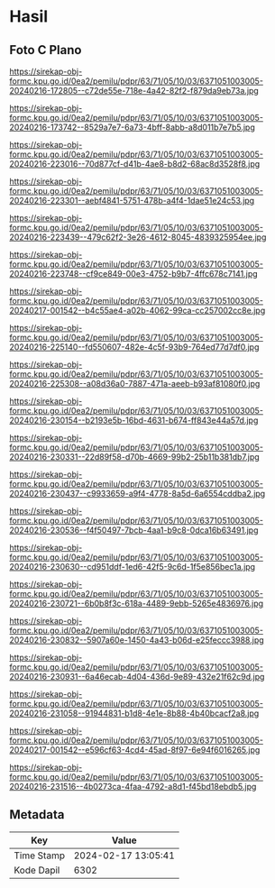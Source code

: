 # Hasil

## Foto C Plano

https://sirekap-obj-formc.kpu.go.id/0ea2/pemilu/pdpr/63/71/05/10/03/6371051003005-20240216-172805--c72de55e-718e-4a42-82f2-f879da9eb73a.jpg

https://sirekap-obj-formc.kpu.go.id/0ea2/pemilu/pdpr/63/71/05/10/03/6371051003005-20240216-173742--8529a7e7-6a73-4bff-8abb-a8d011b7e7b5.jpg

https://sirekap-obj-formc.kpu.go.id/0ea2/pemilu/pdpr/63/71/05/10/03/6371051003005-20240216-223016--70d877cf-d41b-4ae8-b8d2-68ac8d3528f8.jpg

https://sirekap-obj-formc.kpu.go.id/0ea2/pemilu/pdpr/63/71/05/10/03/6371051003005-20240216-223301--aebf4841-5751-478b-a4f4-1dae51e24c53.jpg

https://sirekap-obj-formc.kpu.go.id/0ea2/pemilu/pdpr/63/71/05/10/03/6371051003005-20240216-223439--479c62f2-3e26-4612-8045-4839325954ee.jpg

https://sirekap-obj-formc.kpu.go.id/0ea2/pemilu/pdpr/63/71/05/10/03/6371051003005-20240216-223748--cf9ce849-00e3-4752-b9b7-4ffc678c7141.jpg

https://sirekap-obj-formc.kpu.go.id/0ea2/pemilu/pdpr/63/71/05/10/03/6371051003005-20240217-001542--b4c55ae4-a02b-4062-99ca-cc257002cc8e.jpg

https://sirekap-obj-formc.kpu.go.id/0ea2/pemilu/pdpr/63/71/05/10/03/6371051003005-20240216-225140--fd550607-482e-4c5f-93b9-764ed77d7df0.jpg

https://sirekap-obj-formc.kpu.go.id/0ea2/pemilu/pdpr/63/71/05/10/03/6371051003005-20240216-225308--a08d36a0-7887-471a-aeeb-b93af81080f0.jpg

https://sirekap-obj-formc.kpu.go.id/0ea2/pemilu/pdpr/63/71/05/10/03/6371051003005-20240216-230154--b2193e5b-16bd-4631-b674-ff843e44a57d.jpg

https://sirekap-obj-formc.kpu.go.id/0ea2/pemilu/pdpr/63/71/05/10/03/6371051003005-20240216-230331--22d89f58-d70b-4669-99b2-25b11b381db7.jpg

https://sirekap-obj-formc.kpu.go.id/0ea2/pemilu/pdpr/63/71/05/10/03/6371051003005-20240216-230437--c9933659-a9f4-4778-8a5d-6a6554cddba2.jpg

https://sirekap-obj-formc.kpu.go.id/0ea2/pemilu/pdpr/63/71/05/10/03/6371051003005-20240216-230536--f4f50497-7bcb-4aa1-b9c8-0dca16b63491.jpg

https://sirekap-obj-formc.kpu.go.id/0ea2/pemilu/pdpr/63/71/05/10/03/6371051003005-20240216-230630--cd951ddf-1ed6-42f5-9c6d-1f5e856bec1a.jpg

https://sirekap-obj-formc.kpu.go.id/0ea2/pemilu/pdpr/63/71/05/10/03/6371051003005-20240216-230721--6b0b8f3c-618a-4489-9ebb-5265e4836976.jpg

https://sirekap-obj-formc.kpu.go.id/0ea2/pemilu/pdpr/63/71/05/10/03/6371051003005-20240216-230832--5907a60e-1450-4a43-b06d-e25feccc3988.jpg

https://sirekap-obj-formc.kpu.go.id/0ea2/pemilu/pdpr/63/71/05/10/03/6371051003005-20240216-230931--6a46ecab-4d04-436d-9e89-432e21f62c9d.jpg

https://sirekap-obj-formc.kpu.go.id/0ea2/pemilu/pdpr/63/71/05/10/03/6371051003005-20240216-231058--91944831-b1d8-4e1e-8b88-4b40bcacf2a8.jpg

https://sirekap-obj-formc.kpu.go.id/0ea2/pemilu/pdpr/63/71/05/10/03/6371051003005-20240217-001542--e596cf63-4cd4-45ad-8f97-6e94f6016265.jpg

https://sirekap-obj-formc.kpu.go.id/0ea2/pemilu/pdpr/63/71/05/10/03/6371051003005-20240216-231516--4b0273ca-4faa-4792-a8d1-f45bd18ebdb5.jpg


## Metadata

| Key        | Value               |
| ---------- | ------------------- |
| Time Stamp | 2024-02-17 13:05:41 |
| Kode Dapil | 6302                |



